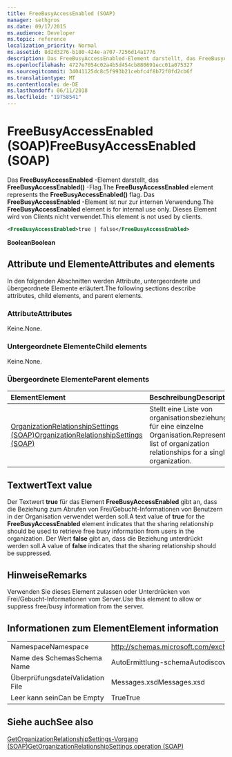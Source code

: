 ```yaml
---
title: FreeBusyAccessEnabled (SOAP)
manager: sethgros
ms.date: 09/17/2015
ms.audience: Developer
ms.topic: reference
localization_priority: Normal
ms.assetid: 8d2d3276-b180-424e-a707-7256d14a1776
description: Das FreeBusyAccessEnabled-Element darstellt, das FreeBusyAccessEnabled()-Flag. Das FreeBusyAccessEnabled-Element ist nur zur internen Verwendung. Dieses Element wird von Clients nicht verwendet.
ms.openlocfilehash: 4727e7054c02a4b5d454cb880691ecc01a075327
ms.sourcegitcommit: 34041125dc8c5f993b21cebfc4f8b72f0fd2cb6f
ms.translationtype: MT
ms.contentlocale: de-DE
ms.lasthandoff: 06/11/2018
ms.locfileid: "19758541"
---
```

# <a name="freebusyaccessenabled-soap"></a><span data-ttu-id="7920a-105">FreeBusyAccessEnabled (SOAP)</span><span class="sxs-lookup"><span data-stu-id="7920a-105">FreeBusyAccessEnabled (SOAP)</span></span>

<span data-ttu-id="7920a-106">Das **FreeBusyAccessEnabled** -Element darstellt, das **FreeBusyAccessEnabled()** -Flag.</span><span class="sxs-lookup"><span data-stu-id="7920a-106">The **FreeBusyAccessEnabled** element represents the **FreeBusyAccessEnabled()** flag.</span></span> <span data-ttu-id="7920a-107">Das **FreeBusyAccessEnabled** -Element ist nur zur internen Verwendung.</span><span class="sxs-lookup"><span data-stu-id="7920a-107">The **FreeBusyAccessEnabled** element is for internal use only.</span></span> <span data-ttu-id="7920a-108">Dieses Element wird von Clients nicht verwendet.</span><span class="sxs-lookup"><span data-stu-id="7920a-108">This element is not used by clients.</span></span> 
  
```XML
<FreeBusyAccessEnabled>true | false</FreeBusyAccessEnabled>
```

 <span data-ttu-id="7920a-109">**Boolean**</span><span class="sxs-lookup"><span data-stu-id="7920a-109">**Boolean**</span></span>
## <a name="attributes-and-elements"></a><span data-ttu-id="7920a-110">Attribute und Elemente</span><span class="sxs-lookup"><span data-stu-id="7920a-110">Attributes and elements</span></span>

<span data-ttu-id="7920a-111">In den folgenden Abschnitten werden Attribute, untergeordnete und übergeordnete Elemente erläutert.</span><span class="sxs-lookup"><span data-stu-id="7920a-111">The following sections describe attributes, child elements, and parent elements.</span></span>
  
### <a name="attributes"></a><span data-ttu-id="7920a-112">Attribute</span><span class="sxs-lookup"><span data-stu-id="7920a-112">Attributes</span></span>

<span data-ttu-id="7920a-113">Keine.</span><span class="sxs-lookup"><span data-stu-id="7920a-113">None.</span></span>
  
### <a name="child-elements"></a><span data-ttu-id="7920a-114">Untergeordnete Elemente</span><span class="sxs-lookup"><span data-stu-id="7920a-114">Child elements</span></span>

<span data-ttu-id="7920a-115">Keine.</span><span class="sxs-lookup"><span data-stu-id="7920a-115">None.</span></span>
  
### <a name="parent-elements"></a><span data-ttu-id="7920a-116">Übergeordnete Elemente</span><span class="sxs-lookup"><span data-stu-id="7920a-116">Parent elements</span></span>

|<span data-ttu-id="7920a-117">**Element**</span><span class="sxs-lookup"><span data-stu-id="7920a-117">**Element**</span></span>|<span data-ttu-id="7920a-118">**Beschreibung**</span><span class="sxs-lookup"><span data-stu-id="7920a-118">**Description**</span></span>|
|:-----|:-----|
|[<span data-ttu-id="7920a-119">OrganizationRelationshipSettings (SOAP)</span><span class="sxs-lookup"><span data-stu-id="7920a-119">OrganizationRelationshipSettings (SOAP)</span></span>](organizationrelationshipsettings-soap.md) <br/> |<span data-ttu-id="7920a-120">Stellt eine Liste von organisationsbeziehungen für eine einzelne Organisation.</span><span class="sxs-lookup"><span data-stu-id="7920a-120">Represents a list of organization relationships for a single organization.</span></span>  <br/> |
   
## <a name="text-value"></a><span data-ttu-id="7920a-121">Textwert</span><span class="sxs-lookup"><span data-stu-id="7920a-121">Text value</span></span>

<span data-ttu-id="7920a-122">Der Textwert **true** für das Element **FreeBusyAccessEnabled** gibt an, dass die Beziehung zum Abrufen von Frei/Gebucht-Informationen von Benutzern in der Organisation verwendet werden soll.</span><span class="sxs-lookup"><span data-stu-id="7920a-122">A text value of **true** for the **FreeBusyAccessEnabled** element indicates that the sharing relationship should be used to retrieve free busy information from users in the organization.</span></span> <span data-ttu-id="7920a-123">Der Wert **false** gibt an, dass die Beziehung unterdrückt werden soll.</span><span class="sxs-lookup"><span data-stu-id="7920a-123">A value of **false** indicates that the sharing relationship should be suppressed.</span></span> 
  
## <a name="remarks"></a><span data-ttu-id="7920a-124">Hinweise</span><span class="sxs-lookup"><span data-stu-id="7920a-124">Remarks</span></span>

<span data-ttu-id="7920a-125">Verwenden Sie dieses Element zulassen oder Unterdrücken von Frei/Gebucht-Informationen vom Server.</span><span class="sxs-lookup"><span data-stu-id="7920a-125">Use this element to allow or suppress free/busy information from the server.</span></span> 
  
## <a name="element-information"></a><span data-ttu-id="7920a-126">Informationen zum Element</span><span class="sxs-lookup"><span data-stu-id="7920a-126">Element information</span></span>

|||
|:-----|:-----|
|<span data-ttu-id="7920a-127">Namespace</span><span class="sxs-lookup"><span data-stu-id="7920a-127">Namespace</span></span>  <br/> |http://schemas.microsoft.com/exchange/2010/Autodiscover  <br/> |
|<span data-ttu-id="7920a-128">Name des Schemas</span><span class="sxs-lookup"><span data-stu-id="7920a-128">Schema Name</span></span>  <br/> |<span data-ttu-id="7920a-129">AutoErmittlung-schema</span><span class="sxs-lookup"><span data-stu-id="7920a-129">Autodiscover schema</span></span>  <br/> |
|<span data-ttu-id="7920a-130">Überprüfungsdatei</span><span class="sxs-lookup"><span data-stu-id="7920a-130">Validation File</span></span>  <br/> |<span data-ttu-id="7920a-131">Messages.xsd</span><span class="sxs-lookup"><span data-stu-id="7920a-131">Messages.xsd</span></span>  <br/> |
|<span data-ttu-id="7920a-132">Leer kann sein</span><span class="sxs-lookup"><span data-stu-id="7920a-132">Can be Empty</span></span>  <br/> |<span data-ttu-id="7920a-133">True</span><span class="sxs-lookup"><span data-stu-id="7920a-133">True</span></span>  <br/> |
   
## <a name="see-also"></a><span data-ttu-id="7920a-134">Siehe auch</span><span class="sxs-lookup"><span data-stu-id="7920a-134">See also</span></span>



[<span data-ttu-id="7920a-135">GetOrganizationRelationshipSettings-Vorgang (SOAP)</span><span class="sxs-lookup"><span data-stu-id="7920a-135">GetOrganizationRelationshipSettings operation (SOAP)</span></span>](getorganizationrelationshipsettings-operation-soap.md)

